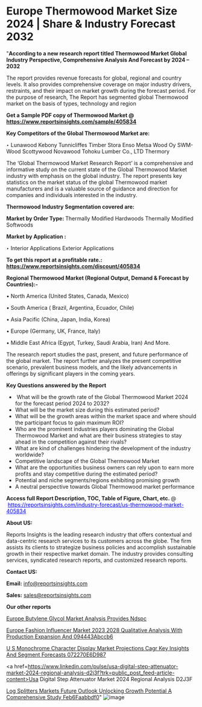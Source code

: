 # Europe Thermowood Market Size 2024 | Share & Industry Forecast 2032

"<strong>According to a new research report titled Thermowood Market Global Industry Perspective, Comprehensive Analysis And Forecast by 2024 – 2032</strong>

The report provides revenue forecasts for global, regional and country levels. It also provides comprehensive coverage on major industry drivers, restraints, and their impact on market growth during the forecast period. For the purpose of research, The Report has segmented global Thermowood market on the basis of types, technology and region

<strong>Get a Sample PDF copy of Thermowood Market </strong><strong>@<a href=https://www.reportsinsights.com/sample/405834 style=color:#0000ff;> https://www.reportsinsights.com/sample/405834</a></strong></font>

<strong>Key Competitors of the Global Thermowood Market are:</strong>

‣ Lunawood
Kebony
Tunnicliffes Timber
Stora Enso
Metsa Wood
Oy SWM-Wood
Scottywood
Novawood
Tohoku Lumber Co., LTD
Thermory

The ‘Global Thermowood Market Research Report’ is a comprehensive and informative study on the current state of the Global Thermowood Market industry with emphasis on the global industry. The report presents key statistics on the market status of the global Thermowood market manufacturers and is a valuable source of guidance and direction for companies and individuals interested in the industry.

<strong>Thermowood Industry Segmentation covered are:</strong>

<strong>Market by Order Type: </strong>
Thermally Modified Hardwoods
Thermally Modified Softwoods

<strong>Market by Application :</strong>

‣ Interior Applications
Exterior Applications

<strong>To get this report at a profitable rate.: <a href=https://www.reportsinsights.com/discount/405834 style=color:#0000ff;>https://www.reportsinsights.com/discount/405834</a></strong></font>

<strong>Regional Thermowood Market (Regional Output, Demand &amp; Forecast by Countries):-</strong>

• North America (United States, Canada, Mexico)

• South America ( Brazil, Argentina, Ecuador, Chile)

• Asia Pacific (China, Japan, India, Korea)

• Europe (Germany, UK, France, Italy)

• Middle East Africa (Egypt, Turkey, Saudi Arabia, Iran) And More.

The research report studies the past, present, and future performance of the global market. The report further analyzes the present competitive scenario, prevalent business models, and the likely advancements in offerings by significant players in the coming years.

<strong>Key Questions answered by the Report</strong>
<ul>
  <li> What will be the growth rate of the Global Thermowood Market 2024 for the forecast period 2024 to 2032?</li>
  <li>What will be the market size during this estimated period?</li>
  <li>What will be the growth areas within the market space and where should the participant focus to gain maximum ROI?</li>
  <li>Who are the prominent industries players dominating the Global Thermowood Market and what are their business strategies to stay ahead in the competition against their rivals?</li>
  <li>What are kind of challenges hindering the development of the industry worldwide?</li>
  <li>Competitive landscape of the Global Thermowood Market</li>
  <li>What are the opportunities business owners can rely upon to earn more profits and stay competitive during the estimated period?</li>
  <li>Potential and niche segments/regions exhibiting promising growth</li>
  <li>A neutral perspective towards Global Thermowood market performance</li>
</ul>
<strong>Access full Report Description, TOC, Table of Figure, Chart, etc. </strong>@  <a href=https://reportsinsights.com/industry-forecast/us-thermowood-market-405834 style=color:#0000ff;>https://reportsinsights.com/industry-forecast/us-thermowood-market-405834</a></font>

<strong><strong>About US</strong>:</strong>

Reports Insights is the leading research industry that offers contextual and data-centric research services to its customers across the globe. The firm assists its clients to strategize business policies and accomplish sustainable growth in their respective market domain. The industry provides consulting services, syndicated research reports, and customized research reports.

<strong>Contact US:</strong>

<p class=""""><b>Email:</b> <a href=mailto:info@reportsinsights.com>info@reportsinsights.com</a></p>
<p class=""""><b>Sales:</b> <a href=mailto:sales@reportsinsights.com>sales@reportsinsights.com</a></p>

<strong>Our other reports</strong>

<a href=https://www.linkedin.com/pulse/europe-butylene-glycol-market-analysis-provides-ndspc/>Europe Butylene Glycol Market Analysis Provides Ndspc</a>

<a href=https://medium.com/@ruchikakadam73/europe-fashion-influencer-market-2023-2028-qualitative-analysis-with-production-expansion-and-094443abccb6>Europe Fashion Influencer Market 2023 2028 Qualitative Analysis With Production Expansion And 094443Abccb6</a>

<a href=https://medium.com/@a86515711/u-s-monochrome-character-display-market-projections-cagr-key-insights-and-segment-forecasts-072270e6d987>U S Monochrome Character Display Market Projections Cagr Key Insights And Segment Forecasts 072270E6D987</a>

<a href=https://www.linkedin.com/pulse/usa-digital-step-attenuator-market-2024-regional-analysis-d2j3f?trk=public_post_feed-article-content>Usa Digital Step Attenuator Market 2024 Regional Analysis D2J3F</a>

<a href=https://medium.com/@amanmandal1286/log-splitters-markets-future-outlook-unlocking-growth-potential-a-comprehensive-study-feb6faabbdf0>Log Splitters Markets Future Outlook Unlocking Growth Potential A Comprehensive Study Feb6Faabbdf0</a>"
![image](https://github.com/Reportsinsights123/RIgrowth/assets/158415881/9cb97c27-67c6-4577-9627-90b55cebb195)
